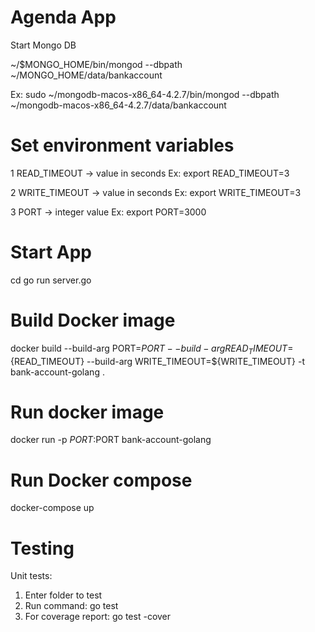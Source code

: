 # Agenda App

Start Mongo DB

~/$MONGO_HOME/bin/mongod --dbpath ~/MONGO_HOME/data/bankaccount

Ex:
sudo ~/mongodb-macos-x86_64-4.2.7/bin/mongod --dbpath ~/mongodb-macos-x86_64-4.2.7/data/bankaccount

# Set environment variables

1 READ_TIMEOUT -> value in seconds
Ex: 
export READ_TIMEOUT=3

2 WRITE_TIMEOUT -> value in seconds
Ex: 
export WRITE_TIMEOUT=3

3 PORT -> integer value
Ex: 
export PORT=3000

# Start App

cd <app base dir>
go run server.go

# Build Docker image

docker build --build-arg PORT=${PORT} --build-arg READ_TIMEOUT=${READ_TIMEOUT} --build-arg WRITE_TIMEOUT=${WRITE_TIMEOUT} -t bank-account-golang .

# Run docker image

docker run -p $PORT:$PORT bank-account-golang  

# Run Docker compose

docker-compose up

# Testing
Unit tests:

1) Enter folder to test
2) Run command: go test
3) For coverage report: go test -cover


